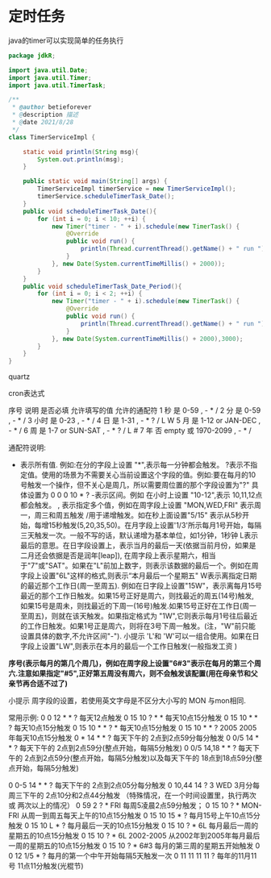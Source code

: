 # 定时任务

java的timer可以实现简单的任务执行

```java
package jdkR;

import java.util.Date;
import java.util.Timer;
import java.util.TimerTask;

/**
 * @author betieforever
 * @description 描述
 * @date 2021/8/28
 */
class TimerServiceImpl {

    static void println(String msg){
        System.out.println(msg);
    }

    public static void main(String[] args) {
        TimerServiceImpl timerService = new TimerServiceImpl();
        timerService.scheduleTimerTask_Date();
    }
    public void scheduleTimerTask_Date(){
        for (int i = 0; i < 10; ++i) {
            new Timer("timer - " + i).schedule(new TimerTask() {
                @Override
                public void run() {
                    println(Thread.currentThread().getName() + " run ");
                }
            }, new Date(System.currentTimeMillis() + 2000));
        }
    }
    public void scheduleTimerTask_Date_Period(){
        for (int i = 0; i < 2; ++i) {
            new Timer("timer - " + i).schedule(new TimerTask() {
                @Override
                public void run() {
                    println(Thread.currentThread().getName() + " run ");
                }
            }, new Date(System.currentTimeMillis() + 2000),3000);
        }
    }
}
```

quartz

cron表达式

序号 说明   是否必填  允许填写的值         允许的通配符
1      秒          是        0-59                        , - * /
2      分          是        0-59                        , - * /
3     小时        是        0-23                        , - * /
4      日          是        1-31                        , - * ? / L W
5      月          是        1-12 or JAN-DEC     , - * /
6      周          是        1-7 or SUN-SAT      , - * ? / L #
7      年          否        empty 或 1970-2099  , - * /

通配符说明:
* 表示所有值. 例如:在分的字段上设置 "*",表示每一分钟都会触发。
?表示不指定值。使用的场景为不需要关心当前设置这个字段的值。例如:要在每月的10号触发一个操作，但不关心是周几，所以需要周位置的那个字段设置为"?" 具体设置为 0 0 0 10 * ?
-表示区间。例如 在小时上设置 "10-12",表示 10,11,12点都会触发。
, 表示指定多个值，例如在周字段上设置 "MON,WED,FRI" 表示周一，周三和周五触发
/用于递增触发。如在秒上面设置"5/15" 表示从5秒开始，每增15秒触发(5,20,35,50)。在月字段上设置'1/3'所示每月1号开始，每隔三天触发一次。一般不写的话，默认递增为基本单位，如1分钟，1秒钟
L表示最后的意思。在日字段设置上，表示当月的最后一天(依据当前月份，如果是二月还会依据是否是润年[leap]), 在周字段上表示星期六，相当于"7"或"SAT"。如果在"L"前加上数字，则表示该数据的最后一个。例如在周字段上设置"6L"这样的格式,则表示“本月最后一个星期五"
W表示离指定日期的最近那个工作日(周一至周五). 例如在日字段上设置"15W"，表示离每月15号最近的那个工作日触发。如果15号正好是周六，则找最近的周五(14号)触发, 如果15号是周未，则找最近的下周一(16号)触发.如果15号正好在工作日(周一至周五)，则就在该天触发。如果指定格式为 "1W",它则表示每月1号往后最近的工作日触发。如果1号正是周六，则将在3号下周一触发。(注，"W"前只能设置具体的数字,不允许区间"-").
小提示
'L'和 'W'可以一组合使用。如果在日字段上设置"LW",则表示在本月的最后一个工作日触发(一般指发工资 )

**序号(表示每月的第几个周几)，例如在周字段上设置"6#3"表示在每月的第三个周六.注意如果指定"#5",正好第五周没有周六，则不会触发该配置(用在母亲节和父亲节再合适不过了)**

小提示
周字段的设置，若使用英文字母是不区分大小写的 MON 与mon相同.

常用示例:
0 0 12 * * ? 每天12点触发
0 15 10 ? * * 每天10点15分触发
0 15 10 * * ? 每天10点15分触发
0 15 10 * * ? * 每天10点15分触发
0 15 10 * * ? 2005 2005年每天10点15分触发
0 * 14 * * ? 每天下午的 2点到2点59分每分触发
0 0/5 14 * * ? 每天下午的 2点到2点59分(整点开始，每隔5分触发)
0 0/5 14,18 * * ? 每天下午的 2点到2点59分(整点开始，每隔5分触发)以及每天下午的 18点到18点59分(整点开始，每隔5分触发)

0 0-5 14 * * ? 每天下午的 2点到2点05分每分触发
0 10,44 14 ? 3 WED 3月分每周三下午的 2点10分和2点44分触发 （特殊情况，在一个时间设置里，执行两次或 两次以上的情况）
0 59 2 ? * FRI 每周5凌晨2点59分触发；
0 15 10 ? * MON-FRI 从周一到周五每天上午的10点15分触发
0 15 10 15 * ? 每月15号上午10点15分触发
0 15 10 L * ? 每月最后一天的10点15分触发
0 15 10 ? * 6L 每月最后一周的星期五的10点15分触发
0 15 10 ? * 6L 2002-2005 从2002年到2005年每月最后一周的星期五的10点15分触发
0 15 10 ? * 6#3 每月的第三周的星期五开始触发
0 0 12 1/5 * ? 每月的第一个中午开始每隔5天触发一次
0 11 11 11 11 ? 每年的11月11号 11点11分触发(光棍节)